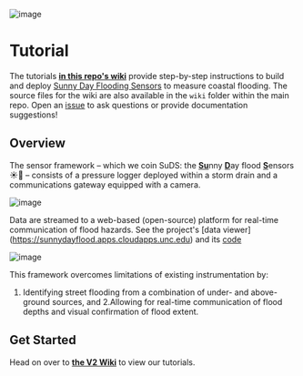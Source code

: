 ![image](https://github.com/sunny-day-flooding-project/tutorials_v2/assets/133719453/6b55e456-413d-4116-a72c-e83dd1960873)

# Tutorial 

The tutorials [**in this repo's wiki**](https://github.com/sunny-day-flooding-project/tutorials_v2/wiki) provide step-by-step instructions to build and deploy [Sunny Day Flooding Sensors](https://tarheels.live/sunnydayflood/) to measure coastal flooding. The source files for the wiki are also available in the `wiki` folder within the main repo. Open an [issue](https://github.com/sunny-day-flooding-project/tutorials_v2/issues) to ask questions or provide documentation suggestions!

## Overview 
The sensor framework – which we coin SuDS: the <ins>**Su**</ins>nny <ins>**D**</ins>ay flood <ins>**S**</ins>ensors ☀️🌊 – consists of a pressure logger deployed within a storm drain and a communications gateway equipped with a camera.

![image](https://github.com/sunny-day-flooding-project/tutorials_v2/assets/133719453/1151d14a-1e77-41b2-9bc0-c716c25afe22)

Data are streamed to a web-based (open-source) platform for real-time communication of flood hazards. See the project's [data viewer] (https://sunnydayflood.apps.cloudapps.unc.edu) and its [code](https://github.com/sunny-day-flooding-project/SunnyD-Flooding) 

![image](https://github.com/sunny-day-flooding-project/tutorials_v2/assets/133719453/c9040534-7e0f-4750-9dae-8ca4bcdf3835)

This framework overcomes limitations of existing instrumentation by:
1. Identifying street flooding from a combination of under- and above-ground sources, and
2.Allowing for real-time communication of flood depths and visual confirmation of flood extent.

## Get Started 

Head on over to [**the V2 Wiki**](https://github.com/sunny-day-flooding-project/tutorials_v2/wiki) to view our tutorials.  
